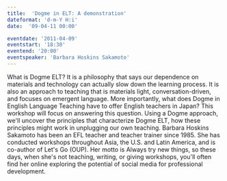 ```yaml
---
title:  'Dogme in ELT: A demonstration'
dateformat: 'd-m-Y H:i'
date:  '09-04-11 00:00'

eventdate: '2011-04-09'
eventstart: '18:30'
eventend: '20:00'
eventspeaker: 'Barbara Hoskins Sakamoto'
---
```


What is Dogme ELT? It is a philosophy that says our dependence on materials and technology can actually slow down the learning process. It is also an approach to teaching that is materials light, conversation-driven, and focuses on emergent language.
More importantly, what does Dogme in English Language Teaching have to offer English teachers in Japan? This workshop will focus on answering this question. Using a Dogme approach, we'll uncover the principles that characterize Dogme ELT, how these principles might work in unplugging our own teaching.
Barbara Hoskins Sakamoto has been an EFL teacher and teacher trainer since 1985. She has conducted workshops throughout Asia, the U.S. and Latin America, and is co-author of Let's Go (OUP). Her motto is Always try new things, so these days, when she's not teaching, writing, or giving workshops, you'll often find her online exploring the potential of social media for professional development.

